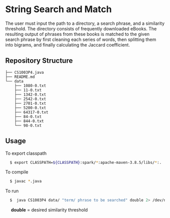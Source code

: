 # String Search and Match
The user must input the path to a directory, a search phrase, and a similarity threshold. The directory consists of frequently downloaded eBooks. The resulting output of phrases from these books is matched to the given search phrase by first cleaning each series of words, then splitting them into bigrams, and finally calculating the Jaccard coefficient.

## Repository Structure
```
├── CS1003P4.java
├── README.md
└── data
    ├── 1080-0.txt
    ├── 11-0.txt
    ├── 1342-0.txt
    ├── 2542-0.txt
    ├── 2701-0.txt
    ├── 5200-0.txt
    ├── 64317-0.txt
    ├── 84-0.txt
    ├── 844-0.txt
    └── 98-0.txt
```

## Usage
To export classpath
```bash
  $ export CLASSPATH=${CLASSPATH}:spark/*:apache-maven-3.8.5/libs/*:.
```

To compile 
```bash
  $ javac *.java
```

To run
```bash
  $  java CS1003P4 data/ "term/ phrase to be searched" double 2> /dev/null
```
 &emsp;           **double** = desired similarity threshold